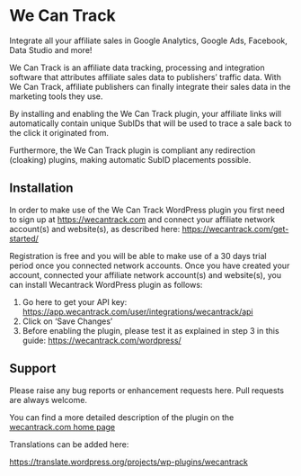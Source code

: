 # We Can Track

Integrate all your affiliate sales in Google Analytics, Google Ads, Facebook, Data Studio and more!

We Can Track is an affiliate data tracking, processing and integration software that attributes affiliate sales data to publishers’ traffic data. With We Can Track, affiliate publishers can finally integrate their sales data in the marketing tools they use.

By installing and enabling the We Can Track plugin, your affiliate links will automatically contain unique SubIDs that will be used to trace a sale back to the click it originated from. 

Furthermore, the We Can Track plugin is compliant any redirection (cloaking) plugins, making automatic SubID placements possible. 

## Installation

In order to make use of the We Can Track WordPress plugin you first need to sign up at https://wecantrack.com and connect your affiliate network account(s) and website(s), as described here: https://wecantrack.com/get-started/
 
Registration is free and you will be able to make use of a 30 days trial period once you connected network accounts.
Once you have created your account, connected your affiliate network account(s) and website(s), you can install Wecantrack WordPress plugin as follows:
 
1. Go here to get your API key: https://app.wecantrack.com/user/integrations/wecantrack/api
2. Click on ‘Save Changes’
3. Before enabling the plugin, please test it as explained in step 3 in this guide: https://wecantrack.com/wordpress/

## Support

Please raise any bug reports or enhancement requests here. Pull requests are always welcome.

You can find a more detailed description of the plugin on the [wecantrack.com home page](https://wecantrack.com)

Translations can be added here:

https://translate.wordpress.org/projects/wp-plugins/wecantrack
